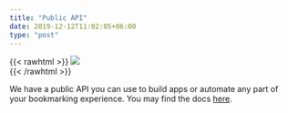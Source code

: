 ```yaml
---
title: "Public API"
date: 2019-12-12T11:02:05+06:00
type: "post"
---
```


{{< rawhtml >}}
  <img class="inpage-hero" src="/images/public_api.svg"/>
  <br/>
{{< /rawhtml >}}

We have a public API you can use to build apps or automate any part of your bookmarking experience.
You may find the docs [here](https://tefter.io/docs/api).
